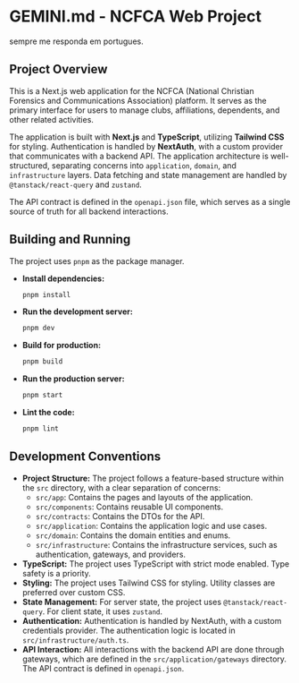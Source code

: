 # GEMINI.md - NCFCA Web Project
sempre me responda em portugues.
## Project Overview

This is a Next.js web application for the NCFCA (National Christian Forensics and Communications Association) platform. It serves as the primary interface for users to manage clubs, affiliations, dependents, and other related activities.

The application is built with **Next.js** and **TypeScript**, utilizing **Tailwind CSS** for styling. Authentication is handled by **NextAuth**, with a custom provider that communicates with a backend API. The application architecture is well-structured, separating concerns into `application`, `domain`, and `infrastructure` layers. Data fetching and state management are handled by `@tanstack/react-query` and `zustand`.

The API contract is defined in the `openapi.json` file, which serves as a single source of truth for all backend interactions.

## Building and Running

The project uses `pnpm` as the package manager.

-   **Install dependencies:**
    ```bash
    pnpm install
    ```

-   **Run the development server:**
    ```bash
    pnpm dev
    ```

-   **Build for production:**
    ```bash
    pnpm build
    ```

-   **Run the production server:**
    ```bash
    pnpm start
    ```

-   **Lint the code:**
    ```bash
    pnpm lint
    ```

## Development Conventions

-   **Project Structure:** The project follows a feature-based structure within the `src` directory, with a clear separation of concerns:
    -   `src/app`: Contains the pages and layouts of the application.
    -   `src/components`: Contains reusable UI components.
    -   `src/contracts`: Contains the DTOs for the API.
    -   `src/application`: Contains the application logic and use cases.
    -   `src/domain`: Contains the domain entities and enums.
    -   `src/infrastructure`: Contains the infrastructure services, such as authentication, gateways, and providers.
-   **TypeScript:** The project uses TypeScript with strict mode enabled. Type safety is a priority.
-   **Styling:** The project uses Tailwind CSS for styling. Utility classes are preferred over custom CSS.
-   **State Management:** For server state, the project uses `@tanstack/react-query`. For client state, it uses `zustand`.
-   **Authentication:** Authentication is handled by NextAuth, with a custom credentials provider. The authentication logic is located in `src/infrastructure/auth.ts`.
-   **API Interaction:** All interactions with the backend API are done through gateways, which are defined in the `src/application/gateways` directory. The API contract is defined in `openapi.json`.
